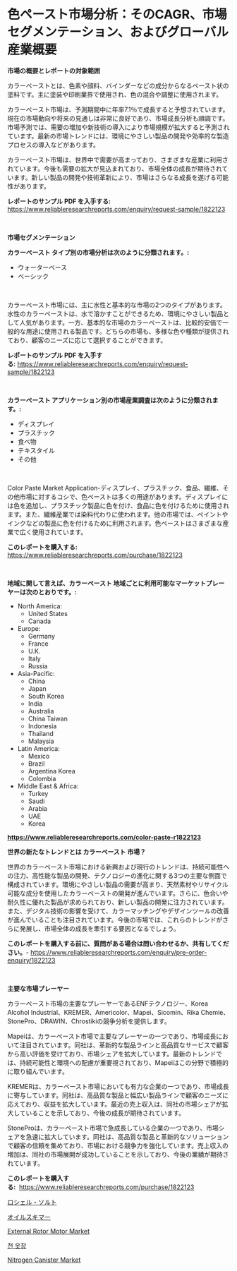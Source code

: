 <p><h1>色ペースト市場分析：そのCAGR、市場セグメンテーション、およびグローバル産業概要</h1></p><p><strong>市場の概要とレポートの対象範囲</strong></p>
<p><p>カラーペーストとは、色素や顔料、バインダーなどの成分からなるペースト状の塗料です。主に塗装や印刷業界で使用され、色の混合や調整に使用されます。</p><p>カラーペースト市場は、予測期間中に年率7.1％で成長すると予想されています。現在の市場動向や将来の見通しは非常に良好であり、市場成長分析も順調です。市場予測では、需要の増加や新技術の導入により市場規模が拡大すると予測されています。最新の市場トレンドには、環境にやさしい製品の開発や効率的な製造プロセスの導入などがあります。</p><p>カラーペースト市場は、世界中で需要が高まっており、さまざまな産業に利用されています。今後も需要の拡大が見込まれており、市場全体の成長が期待されています。新しい製品の開発や技術革新により、市場はさらなる成長を遂げる可能性があります。</p></p>
<p><strong>レポートのサンプル PDF を入手する:</strong> <a href="https://www.reliableresearchreports.com/enquiry/request-sample/1822123">https://www.reliableresearchreports.com/enquiry/request-sample/1822123</a></p>
<p>&nbsp;</p>
<p><strong>市場セグメンテーション</strong></p>
<p><strong>カラーペースト タイプ別の市場分析は次のように分類されます。:</strong></p>
<p><ul><li>ウォーターベース</li><li>ベーシック</li></ul></p>
<p>&nbsp;</p>
<p><p>カラーペースト市場には、主に水性と基本的な市場の2つのタイプがあります。水性のカラーペーストは、水で溶かすことができるため、環境にやさしい製品として人気があります。一方、基本的な市場のカラーペーストは、比較的安価で一般的な用途に使用される製品です。どちらの市場も、多様な色や種類が提供されており、顧客のニーズに応じて選択することができます。</p></p>
<p><strong>レポートのサンプル PDF を入手する:</strong>&nbsp;<a href="https://www.reliableresearchreports.com/enquiry/request-sample/1822123">https://www.reliableresearchreports.com/enquiry/request-sample/1822123</a></p>
<p>&nbsp;</p>
<p><strong> カラーペースト アプリケーション別の市場産業調査は次のように分類されます。:</strong></p>
<p><ul><li>ディスプレイ</li><li>プラスチック</li><li>食べ物</li><li>テキスタイル</li><li>その他</li></ul></p>
<p>&nbsp;</p>
<p><p>Color Paste Market Application-ディスプレイ、プラスチック、食品、繊維、その他市場に対するコシで、色ペーストは多くの用途があります。ディスプレイには色を追加し、プラスチック製品に色を付け、食品に色を付けるために使用されます。また、繊維産業では染料代わりに使われます。他の市場では、ペイントやインクなどの製品に色を付けるために利用されます。色ペーストはさまざまな産業で広く使用されています。</p></p>
<p><strong>このレポートを購入する:</strong>&nbsp; <a href="https://www.reliableresearchreports.com/purchase/1822123">https://www.reliableresearchreports.com/purchase/1822123</a></p>
<p>&nbsp;</p>
<p><strong>地域に関して言えば、カラーペースト 地域ごとに利用可能なマーケットプレーヤーは次のとおりです。:</strong></p>
<p><ul>
    <li>
        North America:
        <ul>
            <li>United States</li>
            <li>Canada</li>
        </ul>
    </li>
    <li>
        Europe:
        <ul>
            <li>Germany</li>
            <li>France</li>
            <li>U.K.</li>
            <li>Italy</li>
            <li>Russia</li>
        </ul>
    </li>
    <li>
        Asia-Pacific:
        <ul>
            <li>China</li>
            <li>Japan</li>
            <li>South Korea</li>
            <li>India</li>
            <li>Australia</li>
            <li>China Taiwan</li>
            <li>Indonesia</li>
            <li>Thailand</li>
            <li>Malaysia</li>
        </ul>
    </li>
    <li>
        Latin America:
        <ul>
            <li>Mexico</li>
            <li>Brazil</li>
            <li>Argentina Korea</li>
            <li>Colombia</li>
        </ul>
    </li>
    <li>
        Middle East & Africa:
        <ul>
            <li>Turkey</li>
            <li>Saudi</li>
            <li>Arabia</li>
            <li>UAE</li>
            <li>Korea</li>
        </ul>
    </li>
    </ul></p>
<p><strong><a href="https://www.reliableresearchreports.com/color-paste-r1822123">https://www.reliableresearchreports.com/color-paste-r1822123</a></strong>&nbsp;</p>
<p><strong>世界の新たなトレンドとは カラーペースト 市場？</strong></p>
<p><p>世界のカラーペースト市場における新興および現行のトレンドは、持続可能性への注力、高性能な製品の開発、テクノロジーの進化に関する3つの主要な側面で構成されています。環境にやさしい製品の需要が高まり、天然素材やリサイクル可能な成分を使用したカラーペーストの開発が進んでいます。さらに、色合いや耐久性に優れた製品が求められており、新しい製品の開発に注力されています。また、デジタル技術の影響を受けて、カラーマッチングやデザインツールの改善が進んでいることも注目されています。今後の市場では、これらのトレンドがさらに発展し、市場全体の成長を牽引する要因となるでしょう。</p></p>
<p><strong>このレポートを購入する前に、質問がある場合は問い合わせるか、共有してください。</strong>- <a href="https://www.reliableresearchreports.com/enquiry/pre-order-enquiry/1822123">https://www.reliableresearchreports.com/enquiry/pre-order-enquiry/1822123</a></p>
<p>&nbsp;</p>
<p><strong>主要な市場プレーヤー</strong></p>
<p><p>カラーペースト市場の主要なプレーヤーであるENFテクノロジー、Korea Alcohol Industrial、KREMER、Americolor、Mapei、Sicomin、Rika Chemie、StonePro、DRAWIN、Chrostikiの競争分析を提供します。</p><p>Mapeiは、カラーペースト市場で主要なプレーヤーの一つであり、市場成長において注目されています。同社は、革新的な製品ラインと高品質なサービスで顧客から高い評価を受けており、市場シェアを拡大しています。最新のトレンドでは、持続可能性と環境への配慮が重要視されており、Mapeiはこの分野で積極的に取り組んでいます。</p><p>KREMERは、カラーペースト市場においても有力な企業の一つであり、市場成長に寄与しています。同社は、高品質な製品と幅広い製品ラインで顧客のニーズに応えており、収益を拡大しています。最近の売上収入は、同社の市場シェアが拡大していることを示しており、今後の成長が期待されています。</p><p>StoneProは、カラーペースト市場で急成長している企業の一つであり、市場シェアを急速に拡大しています。同社は、高品質な製品と革新的なソリューションで顧客の信頼を集めており、市場における競争力を強化しています。売上収入の増加は、同社の市場展開が成功していることを示しており、今後の業績が期待されています。</p></p>
<p><strong>このレポートを購入する:</strong>&nbsp;&nbsp;<a href="https://www.reliableresearchreports.com/purchase/1822123">https://www.reliableresearchreports.com/purchase/1822123</a></p>
<p><p><a href="https://medium.com/@laceyzemlak1/%E3%83%AD%E3%82%B7%E3%82%A7%E3%83%AB%E5%A1%A9%E5%B8%82%E5%A0%B4%E3%81%AE%E5%B1%95%E6%9C%9B-%E6%A5%AD%E7%95%8C%E6%A6%82%E8%A6%81%E3%81%A8%E4%BA%88%E6%B8%AC-2024%E5%B9%B4%E3%81%8B%E3%82%892031%E5%B9%B4%E3%81%BE%E3%81%A7-460e6cfc3060">ロシェル・ソルト</a></p><p><a href="https://medium.com/@michaelerde565/%E6%B2%B9%E3%82%B9%E3%82%AD%E3%83%9E%E3%83%BC%E5%B8%82%E5%A0%B4-2031%E5%B9%B4%E3%81%BE%E3%81%A7%E3%81%AE%E3%83%88%E3%83%AC%E3%83%B3%E3%83%89-%E4%BA%88%E6%B8%AC-%E7%AB%B6%E4%BA%89%E5%88%86%E6%9E%90-b1237b99d800">オイルスキマー</a></p><p><a href="https://github.com/dimitrishawkinswaynenp91rgz/Market-Research-Report-List-2/blob/main/external-rotor-motor-market.md">External Rotor Motor Market</a></p><p><a href="https://medium.com/@munchkin678568/%EC%98%B7%EC%9E%A5-%EC%8B%9C%EC%9E%A5-%EB%B3%B4%EA%B3%A0%EC%84%9C%EB%8A%94-%EC%9D%B4-%EC%8B%9C%EC%9E%A5%EC%9D%98-%EC%B5%9C%EC%8B%A0-%ED%8A%B8%EB%A0%8C%EB%93%9C%EC%99%80-%EC%84%B1%EC%9E%A5-%EA%B8%B0%ED%9A%8C%EB%A5%BC-%EB%B3%B4%EC%97%AC%EC%A4%8D%EB%8B%88%EB%8B%A4-4752c1d8c56c">천 옷장</a></p><p><a href="https://www.linkedin.com/pulse/nitrogen-canister-market-comprehensive-assessment-type-application-mi6je?trackingId=Z%2FBrKrZbc3iV6m2WZCVLpA%3D%3D">Nitrogen Canister Market</a></p></p>